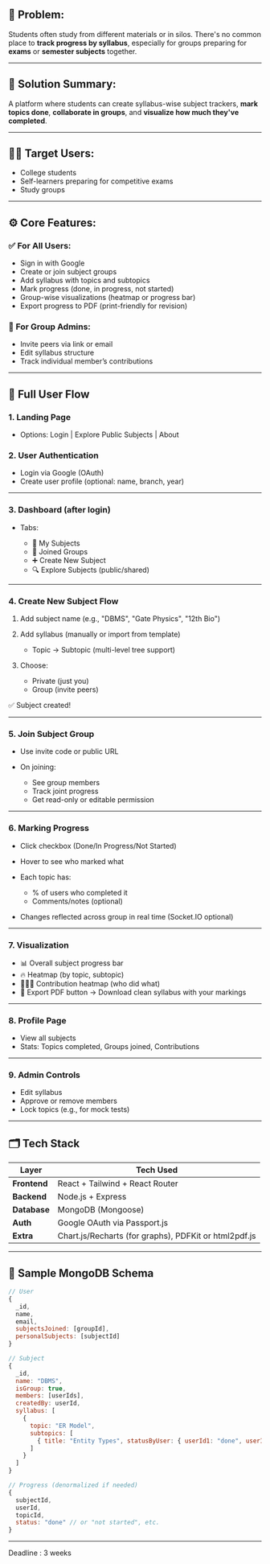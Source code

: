 ## 🚀 Problem:

Students often study from different materials or in silos. There's no common place to **track progress by syllabus**, especially for groups preparing for **exams** or **semester subjects** together.

---

## 🎯 Solution Summary:

A platform where students can create syllabus-wise subject trackers, **mark topics done**, **collaborate in groups**, and **visualize how much they've completed**.

---

## 👨‍🏫 Target Users:

* College students
* Self-learners preparing for competitive exams
* Study groups

---

## ⚙️ Core Features:

### ✅ For All Users:

* Sign in with Google
* Create or join subject groups
* Add syllabus with topics and subtopics
* Mark progress (done, in progress, not started)
* Group-wise visualizations (heatmap or progress bar)
* Export progress to PDF (print-friendly for revision)

### 👥 For Group Admins:

* Invite peers via link or email
* Edit syllabus structure
* Track individual member’s contributions

---

## 🧭 Full User Flow

### 1. **Landing Page**

* Options: Login | Explore Public Subjects | About

### 2. **User Authentication**

* Login via Google (OAuth)
* Create user profile (optional: name, branch, year)

---

### 3. **Dashboard (after login)**

* Tabs:

  * 📘 My Subjects
  * 👥 Joined Groups
  * ➕ Create New Subject
  * 🔍 Explore Subjects (public/shared)

---

### 4. **Create New Subject Flow**

1. Add subject name (e.g., "DBMS", "Gate Physics", "12th Bio")
2. Add syllabus (manually or import from template)

   * Topic → Subtopic (multi-level tree support)
3. Choose:

   * Private (just you)
   * Group (invite peers)

✅ Subject created!

---

### 5. **Join Subject Group**

* Use invite code or public URL
* On joining:

  * See group members
  * Track joint progress
  * Get read-only or editable permission

---

### 6. **Marking Progress**

* Click checkbox (Done/In Progress/Not Started)
* Hover to see who marked what
* Each topic has:

  * % of users who completed it
  * Comments/notes (optional)
* Changes reflected across group in real time (Socket.IO optional)

---

### 7. **Visualization**

* 📊 Overall subject progress bar
* 🔥 Heatmap (by topic, subtopic)
* 🧑‍🤝‍🧑 Contribution heatmap (who did what)
* 📄 Export PDF button → Download clean syllabus with your markings

---

### 8. **Profile Page**

* View all subjects
* Stats: Topics completed, Groups joined, Contributions

---

### 9. **Admin Controls**

* Edit syllabus
* Approve or remove members
* Lock topics (e.g., for mock tests)

---

## 🗂 Tech Stack

| Layer        | Tech Used                                             |
| ------------ | ----------------------------------------------------- |
| **Frontend** | React + Tailwind + React Router                       |
| **Backend**  | Node.js + Express                                     |
| **Database** | MongoDB (Mongoose)                                    |
| **Auth**     | Google OAuth via Passport.js                          |
| **Extra**    | Chart.js/Recharts (for graphs), PDFKit or html2pdf.js |

---

## 🧱 Sample MongoDB Schema

```js
// User
{
  _id,
  name,
  email,
  subjectsJoined: [groupId],
  personalSubjects: [subjectId]
}

// Subject
{
  _id,
  name: "DBMS",
  isGroup: true,
  members: [userIds],
  createdBy: userId,
  syllabus: [
    {
      topic: "ER Model",
      subtopics: [
        { title: "Entity Types", statusByUser: { userId1: "done", userId2: "inprogress" } }
      ]
    }
  ]
}

// Progress (denormalized if needed)
{
  subjectId,
  userId,
  topicId,
  status: "done" // or "not started", etc.
}
```

---

Deadline : 3 weeks
